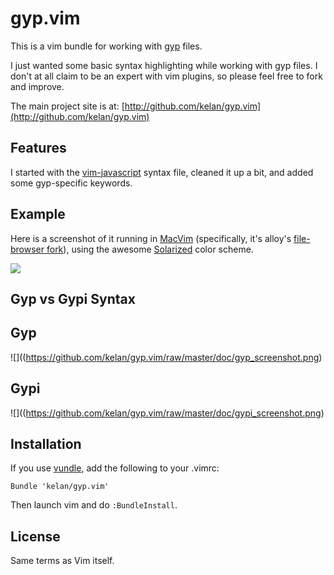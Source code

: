 
gyp.vim
=======

This is a vim bundle for working with
[gyp](http://code.google.com/p/gyp/) files.

I just wanted some basic syntax highlighting while working with gyp
files.  I don't at all claim to be an expert with vim plugins, so please
feel free to fork and improve.

The main project site is at: [http://github.com/kelan/gyp.vim](http://github.com/kelan/gyp.vim)

Features
--------

I started with the
[vim-javascript](https://github.com/pangloss/vim-javascript) syntax
file, cleaned it up a bit, and added some gyp-specific keywords.


Example
-------

Here is a screenshot of it running in
[MacVim](http://code.google.com/p/macvim/) (specifically, it's alloy's
[file-browser fork](https://github.com/alloy/macvim)), using the awesome
[Solarized](http://ethanschoonover.com/solarized) color scheme.

![](https://github.com/kelan/gyp.vim/raw/master/doc/example_screenshot.png)

Gyp vs Gypi Syntax
------------------

Gyp
-

![]((https://github.com/kelan/gyp.vim/raw/master/doc/gyp_screenshot.png)

Gypi
-

![]((https://github.com/kelan/gyp.vim/raw/master/doc/gypi_screenshot.png)

Installation
------------

If you use [vundle](https://github.com/gmarik/vundle), add the following to
your .vimrc:

    Bundle 'kelan/gyp.vim'

Then launch vim and do `:BundleInstall`.


License
-------

Same terms as Vim itself.

